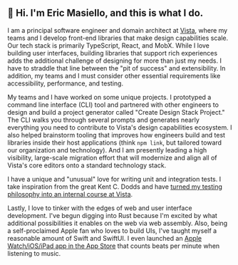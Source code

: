 ## <span aria-label="waving hand">👋</span> Hi. I'm Eric Masiello, and this is what I do.

I am a principal software engineer and domain architect at [Vista](https://vista.com/), where my teams and I develop front-end libraries that make design capabilities scale. Our tech stack is primarily TypeScript, React, and MobX. While I love building user interfaces, building libraries that support rich experiences adds the additional challenge of designing for more than just my needs. I have to straddle that line between the "pit of success" and extensibility. In addition, my teams and I must consider other essential requirements like accessibility, performance, and testing.

My teams and I have worked on some unique projects. I prototyped a command line interface (CLI) tool and partnered with other engineers to design and build a project generator called "Create Design Stack Project." The CLI walks you through several prompts and generates nearly everything you need to contribute to Vista's design capabilities ecosystem. I also helped brainstorm tooling that improves how engineers build and test libraries inside their host applications (think `npm link`, but tailored toward our organization and technology). And I am presently leading a high visibility, large-scale migration effort that will modernize and align all of Vista's core editors onto a standard technology stack.

I have a unique and "unusual" love for writing unit and integration tests. I take inspiration from the great Kent C. Dodds and have [turned my testing philosophy into an internal course at Vista](https://gitlab.com/ericmasiello/testing-react-workshop).

Lastly, I love to tinker with the edges of web and user interface development. I've begun digging into Rust because I'm excited by what additional possibilities it enables on the web via web assembly. Also, being a self-proclaimed Apple fan who loves to build UIs, I've taught myself a reasonable amount of Swift and SwiftUI. I even launched an [Apple Watch/iOS/iPad app in the App Store](https://apps.apple.com/us/app/tap-4-bpm/id1521303621) that counts beats per minute when listening to music.
